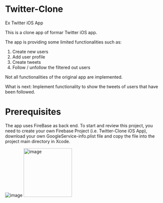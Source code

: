 # Twitter-Clone
Ex Twitter iOS App

This is a clone app of formar Twitter iOS app.

The app is providing some limited functionalities such as:
1. Create new users
2. Add user profile
3. Create tweets
4. Follow / unfollow the filtered out users

Not all functionalities of the original app are implemented. 

What is next:
Implement functionality to show the tweets of users that have been followed.

# Prerequisites
The app uses FireBase as back end.
To start and review this project, you need to create your own Firebase Project (i.e. Twitter-Clone iOS App), download your own GoogleService-info.plist file and copy the file into the project main directory in Xcode.

![image](https://github.com/user-attachments/assets/e7a267fe-e4f4-42fa-8e63-07bf43625792)
<img width="157" alt="image" src="https://github.com/user-attachments/assets/e7a267fe-e4f4-42fa-8e63-07bf43625792">




